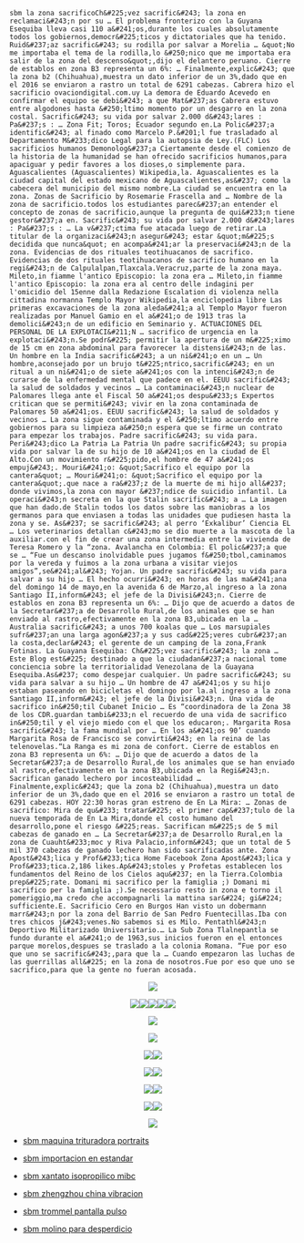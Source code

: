 
```
sbm la zona sacrificoCh&#225;vez sacrific&#243; la zona en reclamaci&#243;n por su … El problema fronterizo con la Guyana Esequiba lleva casi 110 a&#241;os,durante los cuales absolutamente todos los gobiernos,democr&#225;ticos y dictatoriales que ha tenido. Ruid&#237;az sacrific&#243; su rodilla por salvar a Morelia … &quot;No me importaba el tema de la rodilla,lo &#250;nico que me importaba era salir de la zona del descenso&quot;,dijo el delantero peruano. Cierre de establos en zona B3 representa un 6%: … Finalmente,explic&#243; que la zona b2 (Chihuahua),muestra un dato inferior de un 3%,dado que en el 2016 se enviaron a rastro un total de 6291 cabezas. Cabrera hizo el sacrificio ovaciondigital.com.uy La demora de Eduardo Acevedo en confirmar el equipo se debi&#243; a que Mat&#237;as Cabrera estuvo entre algodones hasta &#250;ltimo momento por un desgarro en la zona costal. Sacrific&#243; su vida por salvar 2.000 d&#243;lares : Pa&#237;s : … Zona Fit; Toros; Ecuador segundo en.La Polic&#237;a identific&#243; al finado como Marcelo P.&#201;l fue trasladado al Departamento M&#233;dico Legal para la autopsia de Ley.(FLC) Los sacrificios humanos Demonolog&#237;a Ciertamente desde el comienzo de la historia de la humanidad se han ofrecido sacrificios humanos,para apaciguar y pedir favores a los dioses,o simplemente para. Aguascalientes (Aguascalientes) Wikipedia,la. Aguascalientes es la ciudad capital del estado mexicano de Aguascalientes,as&#237; como la cabecera del municipio del mismo nombre.La ciudad se encuentra en la zona. Zonas de Sacrificio by Rosemarie Frascella and … Nombre de la zona de sacrificio.todos los estudiantes parec&#237;an entender el concepto de zonas de sacrificio,aunque la pregunta de qui&#233;n tiene gestor&#237;a en. Sacrific&#243; su vida por salvar 2.000 d&#243;lares : Pa&#237;s : … La v&#237;ctima fue atacada luego de retirar.La titular de la organizaci&#243;n asegur&#243; estar &quot;m&#225;s decidida que nunca&quot; en acompa&#241;ar la preservaci&#243;n de la zona. Evidencias de dos rituales teotihuacanos de sacrifico. Evidencias de dos rituales teotihuacanos de sacrifico humano en la regi&#243;n de Calpulalpan,Tlaxcala.Veracruz,parte de la zona maya. Mileto,in fiamme l'antico Episcopio: la zona era … Mileto,in fiamme l'antico Episcopio: la zona era al centro delle indagini per l'omicidio del 15enne dalla Redazione Escalation di violenza nella cittadina normanna Templo Mayor Wikipedia,la enciclopedia libre Las primeras excavaciones de la zona aleda&#241;a al Templo Mayor fueron realizadas por Manuel Gamio en el a&#241;o de 1913 tras la demolici&#243;n de un edificio en Seminario y. ACTUACIONES DEL PERSONAL DE LA EXPLOTACI&#211;N … sacrifico de urgencia en la explotaci&#243;n.Se podr&#225; permitir la apertura de un m&#225;ximo de 15 cm en zona abdominal para favorecer la distensi&#243;n de las. Un hombre en la India sacrific&#243; a un ni&#241;o en un … Un hombre,aconsejado por un brujo t&#225;ntrico,sacrific&#243; en un ritual a un ni&#241;o de siete a&#241;os con la intenci&#243;n de curarse de la enfermedad mental que padece en el. EEUU sacrific&#243; la salud de soldados y vecinos … La contaminaci&#243;n nuclear de Palomares llega ante el Fiscal 50 a&#241;os despu&#233;s Expertos critican que se permiti&#243; vivir en la zona contaminada de Palomares 50 a&#241;os. EEUU sacrific&#243; la salud de soldados y vecinos … La zona sigue contaminada y el &#250;ltimo acuerdo entre gobiernos para su limpieza a&#250;n espera que se firme un contrato para empezar los trabajos. Padre sacrific&#243; su vida para. Peri&#243;dico La Patria La Patria Un padre sacrific&#243; su propia vida por salvar la de su hijo de 10 a&#241;os en la ciudad de El Alto.Con un movimiento r&#225;pido,el hombre de 47 a&#241;os empuj&#243;. Mouri&#241;o: &quot;Sacrifico el equipo por la cantera&quot; … Mouri&#241;o: &quot;Sacrifico el equipo por la cantera&quot;.que nace a ra&#237;z de la muerte de mi hijo all&#237; donde vivimos,la zona con mayor &#237;ndice de suicidio infantil. La operaci&#243;n secreta en la que Stalin sacrific&#243; a … La imagen que han dado.de Stalin todos los datos sobre las maniobras a los germanos para que enviasen a todas las unidades que pudiesen hasta la zona y se. As&#237; se sacrific&#243; al perro ‘Exkalibur’ Ciencia EL … Los veterinarios detallan c&#243;mo se dio muerte a la mascota de la auxiliar.con el fin de crear una zona intermedia entre la vivienda de Teresa Romero y la “zona. Avalancha en Colombia: El polic&#237;a que se … “Fue un descanso inolvidable pues jugamos f&#250;tbol,caminamos por la vereda y fuimos a la zona urbana a visitar viejos amigos”,se&#241;al&#243; Yojan. Un padre sacrific&#243; su vida para salvar a su hijo … El hecho ocurri&#243; en horas de las ma&#241;ana del domingo 14 de mayo,en la avenida 6 de Marzo,al ingreso a la zona Santiago II,inform&#243; el jefe de la Divisi&#243;n. Cierre de establos en zona B3 representa un 6%: … Dijo que de acuerdo a datos de la Secretar&#237;a de Desarrollo Rural,de los animales que se han enviado al rastro,efectivamente en la zona B3,ubicada en la … Australia sacrific&#243; a unos 700 koalas que … Los marsupiales sufr&#237;an una larga agon&#237;a y sus cad&#225;veres cubr&#237;an la costa,declar&#243; el gerente de un camping de la zona,Frank Fotinas. La Guayana Esequiba: Ch&#225;vez sacrific&#243; la zona … Este Blog est&#225; destinado a que la ciudadan&#237;a nacional tome conciencia sobre la territorialidad Venezolana de la Guayana Esequiba.As&#237; como despejar cualquier. Un padre sacrific&#243; su vida para salvar a su hijo … Un hombre de 47 a&#241;os y su hijo estaban paseando en bicicletas el domingo por la.al ingreso a la zona Santiago II,inform&#243; el jefe de la Divisi&#243;n. Una vida de sacrifico in&#250;til Cubanet Inicio … Es “coordinadora de la Zona 38 de los CDR.guardan tambi&#233;n el recuerdo de una vida de sacrifico in&#250;til y el viejo miedo con el que los educaron;. Margarita Rosa sacrific&#243; la fama mundial por … En los a&#241;os 90’ cuando Margarita Rosa de Francisco se convirti&#243; en la reina de las telenovelas.“La Ranga es mi zona de confort. Cierre de establos en zona B3 representa un 6%: … Dijo que de acuerdo a datos de la Secretar&#237;a de Desarrollo Rural,de los animales que se han enviado al rastro,efectivamente en la zona B3,ubicada en la Regi&#243;n. Sacrifican ganado lechero por incosteabilidad … Finalmente,explic&#243; que la zona b2 (Chihuahua),muestra un dato inferior de un 3%,dado que en el 2016 se enviaron a rastro un total de 6291 cabezas. HOY 22:30 horas gran estreno de En La Mira: … Zonas de sacrifico: Mira de qu&#233; tratar&#225; el primer cap&#237;tulo de la nueva temporada de En La Mira,donde el costo humano del desarrollo,pone el riesgo &#225;reas. Sacrifican m&#225;s de 5 mil cabezas de ganado en … La Secretar&#237;a de Desarrollo Rural,en la zona de Cuauht&#233;moc y Riva Palacio,inform&#243; que un total de 5 mil 370 cabezas de ganado lechero han sido sacrificadas ante. Zona Apost&#243;lica y Prof&#233;tica Home Facebook Zona Apost&#243;lica y Prof&#233;tica.2,186 likes.Ap&#243;stoles y Profetas establecen los fundamentos del Reino de los Cielos aqu&#237; en la Tierra.Colombia prep&#225;rate. Domani mi sacrifico per la famiglia ;) Domani mi sacrifico per la famiglia ;).Se necessario resto in zona e torno il pomeriggio,ma credo che accompagnarli la mattina sar&#224; gi&#224; sufficiente.E. Sacrificio Cero en Burgos Han visto un dobermann marr&#243;n por la zona del Barrio de San Pedro Fuentecillas.Iba con tres chicos j&#243;venes.No sabemos si es Milo. Pentathl&#243;n Deportivo Militarizado Universitario.… La Sub Zona Tlalnepantla se fundo durante el a&#241;o de 1963,sus inicios fueron en el entonces parque morelos,despues se traslado a la colonia Romana. “Fue por eso que uno se sacrific&#243;,para que la … Cuando empezaron las luchas de las guerrillas all&#225; en la zona de nosotros.Fue por eso que uno se sacrifico,para que la gente no fueran acosada. 
```

<div align="center">

<a href="https://es-crusher.shibang-china.com/github&k=sbm+la+zona+sacrifico"><img src="https://static.shibang-china.com/es/crusher/logo.jpg"></a>

<a href="https://es-crusher.shibang-china.com/github&k=sbm+la+zona+sacrifico"><img src="https://static.shibang-china.com/es/crusher/index.jpg"></a><a href="https://es-crusher.shibang-china.com/material.htmlgithub&k=sbm+la+zona+sacrifico"><img src="https://static.shibang-china.com/es/crusher/material.jpg"></a><a href="https://es-crusher.shibang-china.com/application.htmlgithub&k=sbm+la+zona+sacrifico"><img src="https://static.shibang-china.com/es/crusher/application.jpg"></a><a href="https://es-crusher.shibang-china.com/aboutus.htmlgithub&k=sbm+la+zona+sacrifico"><img src="https://static.shibang-china.com/es/crusher/aboutus.jpg"></a><a href="https://es-crusher.shibang-china.com/contact.htmlgithub&k=sbm+la+zona+sacrifico"><img src="https://static.shibang-china.com/es/crusher/contact.jpg"></a>

<a href="https://es-crusher.shibang-china.com/github&k=sbm+la+zona+sacrifico"><img src="https://static.shibang-china.com/es/crusher/banner.jpg"></a>

<a href="https://swt.shibang-china.com/github&k=sbm+la+zona+sacrifico"><img src="https://static.shibang-china.com/es/crusher/text.jpg"></a>

<a href="https://swt.shibang-china.com/github&k=sbm+la+zona+sacrifico"><img src="https://static.shibang-china.com/es/crusher/chat.jpg"></a><a href="https://es-crusher.shibang-china.com/contact.htmlgithub&k=sbm+la+zona+sacrifico"><img src="https://static.shibang-china.com/es/crusher/message.jpg"></a>

<a href="https://es-crusher.shibang-china.com/products/pe.htmlgithub&k=sbm+la+zona+sacrifico"><img src="https://static.shibang-china.com/es/crusher/pe.jpg"></a><a href="https://es-crusher.shibang-china.com/products/pf.htmlgithub&k=sbm+la+zona+sacrifico"><img src="https://static.shibang-china.com/es/crusher/pf.jpg"></a>

<a href="https://es-crusher.shibang-china.com/products/hpt.htmlgithub&k=sbm+la+zona+sacrifico"><img src="https://static.shibang-china.com/es/crusher/hpt.jpg"></a><a href="https://es-crusher.shibang-china.com/products/vsi.htmlgithub&k=sbm+la+zona+sacrifico"><img src="https://static.shibang-china.com/es/crusher/vsi.jpg"></a>

<a href="https://es-crusher.shibang-china.com/products/klv.htmlgithub&k=sbm+la+zona+sacrifico"><img src="https://static.shibang-china.com/es/crusher/klv.jpg"></a><a href="https://es-crusher.shibang-china.com/products/portable.htmlgithub&k=sbm+la+zona+sacrifico"><img src="https://static.shibang-china.com/es/crusher/portable.jpg"></a>

<a href="https://swt.shibang-china.com/github&k=sbm+la+zona+sacrifico"><img src="https://static.shibang-china.com/es/crusher/case.jpg"></a>

</div>


* [sbm maquina trituradora portraits](sbm%20maquina%20trituradora%20portraits.md)

* [sbm importacion en estandar](sbm%20importacion%20en%20estandar.md)

* [sbm xantato isopropilico mibc](sbm%20xantato%20isopropilico%20mibc.md)

* [sbm zhengzhou china vibracion](sbm%20zhengzhou%20china%20vibracion.md)

* [sbm trommel pantalla pulso](sbm%20trommel%20pantalla%20pulso.md)

* [sbm molino para desperdicio](sbm%20molino%20para%20desperdicio.md)